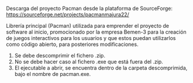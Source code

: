 Descarga del proyecto Pacman desde la plataforma de SourceForge: https://sourceforge.net/projects/pacmanmajura22/

Librería principal (Pacman) utilizada para emprender el proyecto de software al inicio, promocionado por la empresa Bemen-3 para la creación de juegos interactivos para los usuarios y que estos puedan utilizarlos como código abierto, para posteriores modificaciones.

1. Se debe descomprimir el fichero .zip.
2. No se debe hacer caso al fichero .exe que está fuera del .zip.
2. El ejecutable a abrir, se encuentra dentro de la carpeta descomprimida, bajo el nombre de pacman.exe.
